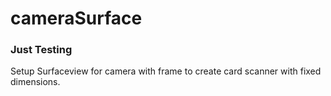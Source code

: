 # cameraSurface

### Just Testing
Setup Surfaceview for camera with frame to create card scanner with fixed dimensions.
